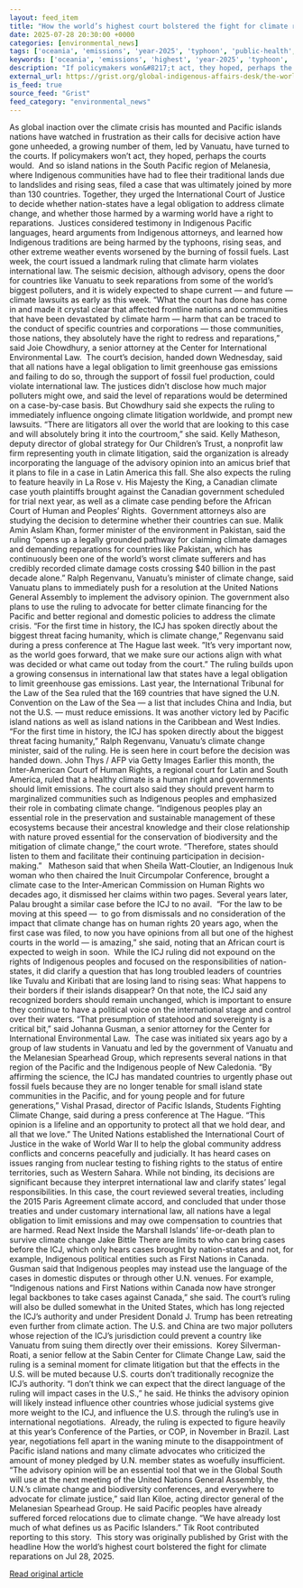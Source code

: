 ```yaml
---
layout: feed_item
title: "How the world’s highest court bolstered the fight for climate reparations"
date: 2025-07-28 20:30:00 +0000
categories: [environmental_news]
tags: ['oceania', 'emissions', 'year-2025', 'typhoon', 'public-health', 'climate-health', 'pacific-region', 'fossil-fuels', 'paris-agreement', 'tropical-storms']
keywords: ['oceania', 'emissions', 'highest', 'year-2025', 'typhoon', 'public-health', 'world', 'court']
description: "If policymakers won&#8217;t act, they hoped, perhaps the courts would"
external_url: https://grist.org/global-indigenous-affairs-desk/the-worlds-highest-court-bolstered-the-fight-for-climate-reparations/
is_feed: true
source_feed: "Grist"
feed_category: "environmental_news"
---
```


As global inaction over the climate crisis has mounted and Pacific islands nations have watched in frustration as their calls for decisive action have gone unheeded, a growing number of them, led by Vanuatu, have turned to the courts. If policymakers won&#8217;t act, they hoped, perhaps the courts would.&nbsp; And so island nations in the South Pacific region of Melanesia, where Indigenous communities have had to flee their traditional lands due to landslides and rising seas, filed a case that was ultimately joined by more than 130 countries. Together, they urged the International Court of Justice to decide whether nation-states have a legal obligation to address climate change, and whether those harmed by a warming world have a right to reparations.&nbsp; Justices considered testimony in Indigenous Pacific languages, heard arguments from Indigenous attorneys, and learned how Indigenous traditions are being harmed by the typhoons, rising seas, and other extreme weather events worsened by the burning of fossil fuels. Last week, the court issued a landmark ruling that climate harm violates international law. The seismic decision, although advisory, opens the door for countries like Vanuatu to seek reparations from some of the world’s biggest polluters, and it is widely expected to shape current — and future — climate lawsuits as early as this week. “What the court has done has come in and made it crystal clear that affected frontline nations and communities that have been devastated by climate harm — harm that can be traced to the conduct of specific countries and corporations — those communities, those nations, they absolutely have the right to redress and reparations,” said Joie Chowdhury, a senior attorney at the Center for International Environmental Law.&nbsp; The court&#8217;s decision, handed down Wednesday, said that all nations have a legal obligation to limit greenhouse gas emissions and failing to do so, through the support of fossil fuel production, could violate international law. The justices didn&#8217;t disclose how much major polluters might owe, and said the level of reparations would be determined on a case-by-case basis. But Chowdhury said she expects the ruling to immediately influence ongoing climate litigation worldwide, and prompt new lawsuits. “There are litigators all over the world that are looking to this case and will absolutely bring it into the courtroom,” she said. Kelly Matheson, deputy director of global strategy for Our Children’s Trust, a nonprofit law firm representing youth in climate litigation, said the organization is already incorporating the language of the advisory opinion into an amicus brief that it plans to file in a case in Latin America this fall. She also expects the ruling to feature heavily in La Rose v. His Majesty the King, a Canadian climate case youth plaintiffs brought against the Canadian government scheduled for trial next year, as well as a climate case pending before the African Court of Human and Peoples’ Rights.&nbsp; Government attorneys also are studying the decision to determine whether their countries can sue. Malik Amin Aslam Khan, former minister of the environment in Pakistan, said the ruling “opens up a legally grounded pathway for claiming climate damages and demanding reparations for countries like Pakistan, which has continuously been one of the world’s worst climate sufferers and has credibly recorded climate damage costs crossing $40 billion in the past decade alone.” Ralph Regenvanu, Vanuatu’s minister of climate change, said Vanuatu plans to immediately push for a resolution at the United Nations General Assembly to implement the advisory opinion. The government also plans to use the ruling to advocate for better climate financing for the Pacific and better regional and domestic policies to address the climate crisis. “For the first time in history, the ICJ has spoken directly about the biggest threat facing humanity, which is climate change,” Regenvanu said during a press conference at The Hague last week. ”It&#8217;s very important now, as the world goes forward, that we make sure our actions align with what was decided or what came out today from the court.” The ruling builds upon a growing consensus in international law that states have a legal obligation to limit greenhouse gas emissions. Last year, the International Tribunal for the Law of the Sea ruled that the 169 countries that have signed the U.N. Convention on the Law of the Sea —&nbsp;a list that includes China and India, but not the U.S. —&nbsp;must reduce emissions. It was another victory led by Pacific island nations as well as island nations in the Caribbean and West Indies. “For the first time in history, the ICJ has spoken directly about the biggest threat facing humanity,” Ralph Regenvanu, Vanuatu’s climate change minister, said of the ruling. He is seen here in court before the decision was handed down. John Thys / AFP via Getty Images Earlier this month, the Inter-American Court of Human Rights, a regional court for Latin and South America, ruled that a healthy climate is a human right and governments should limit emissions. The court also said they should prevent harm to marginalized communities such as Indigenous peoples and emphasized their role in combating climate change. “Indigenous peoples play an essential role in the preservation and sustainable management of these ecosystems because their ancestral knowledge and their close relationship with nature proved essential for the conservation of biodiversity and the mitigation of climate change,” the court wrote. “Therefore, states should listen to them and facilitate their continuing participation in decision-making.”&nbsp;&nbsp; Matheson said that when Sheila Watt-Cloutier, an Indigenous Inuk woman who then chaired the Inuit Circumpolar Conference, brought a climate case to the Inter-American Commission on Human Rights wo decades ago, it dismissed her claims within two pages. Several years later, Palau brought a similar case before the ICJ to no avail.&nbsp; “For the law to be moving at this speed —&nbsp; to go from dismissals and no consideration of the impact that climate change has on human rights 20 years ago, when the first case was filed, to now you have opinions from all but one of the highest courts in the world — is amazing,” she said, noting that an African court is expected to weigh in soon.&nbsp; While the ICJ ruling did not expound on the rights of Indigenous peoples and focused on the responsibilities of nation-states, it did clarify a question that has long troubled leaders of countries like Tuvalu and Kiribati that are losing land to rising seas: What happens to their borders if their islands disappear? On that note, the ICJ said any recognized borders should remain unchanged, which is important to ensure they continue to have a political voice on the international stage and control over their waters. “That presumption of statehood and sovereignty is a critical bit,” said Johanna Gusman, a senior attorney for the Center for International Environmental Law.&nbsp; The case was initiated six years ago by a group of law students in Vanuatu and led by the government of Vanuatu and the Melanesian Spearhead Group, which represents several nations in that region of the Pacific and the Indigenous people of New Caledonia. “By affirming the science, the ICJ has mandated countries to urgently phase out fossil fuels because they are no longer tenable for small island state communities in the Pacific, and for young people and for future generations,” Vishal Prasad, director of Pacific Islands, Students Fighting Climate Change, said during a press conference at The Hague. “This opinion is a lifeline and an opportunity to protect all that we hold dear, and all that we love.” The United Nations established the International Court of Justice in the wake of World War II to help the global community address conflicts and concerns peacefully and judicially. It has heard cases on issues ranging from nuclear testing to fishing rights to the status of entire territories, such as Western Sahara. While not binding, its decisions are significant because they interpret international law and clarify states’ legal responsibilities. In this case, the court reviewed several treaties, including the 2015 Paris Agreement climate accord, and concluded that under those treaties and under customary international law, all nations have a legal obligation to limit emissions and may owe compensation to countries that are harmed. Read Next Inside the Marshall Islands’ life-or-death plan to survive climate change Jake Bittle There are limits to who can bring cases before the ICJ, which only hears cases brought by nation-states and not, for example, Indigenous political entities such as First Nations in Canada. Gusman said that Indigenous peoples may instead use the language of the cases in domestic disputes or through other U.N. venues. For example, “Indigenous nations and First Nations within Canada now have stronger legal backbones to take cases against Canada,” she said. The court&#8217;s ruling will also be dulled somewhat in the United States, which has long rejected the ICJ’s authority and under President Donald J. Trump has been retreating even further from climate action. The U.S. and China are two major polluters whose rejection of the ICJ’s jurisdiction could prevent a country like Vanuatu from suing them directly over their emissions.&nbsp; Korey Silverman-Roati, a senior fellow at the Sabin Center for Climate Change Law, said the ruling is a seminal moment for climate litigation but that the effects in the U.S. will be muted because U.S. courts don’t traditionally recognize the ICJ’s authority. “I don’t think we can expect that the direct language of the ruling will impact cases in the U.S.,” he said. He thinks the advisory opinion will likely instead influence other countries whose judicial systems give more weight to the ICJ, and influence the U.S. through the ruling’s use in international negotiations.&nbsp; Already, the ruling is expected to figure heavily at this year’s Conference of the Parties, or COP, in November in Brazil. Last year, negotiations fell apart in the waning minute to the disappointment of Pacific island nations and many climate advocates who criticized the amount of money pledged by U.N. member states as woefully insufficient.&nbsp; “The advisory opinion will be an essential tool that we in the Global South will use at the next meeting of the United Nations General Assembly, the U.N.’s climate change and biodiversity conferences, and everywhere to advocate for climate justice,” said Ilan Kiloe, acting director general of the Melanesian Spearhead Group. He said Pacific peoples have already suffered forced relocations due to climate change. “We have already lost much of what defines us as Pacific Islanders.” Tik Root contributed reporting to this story.&nbsp; This story was originally published by Grist with the headline How the world&#8217;s highest court bolstered the fight for climate reparations on Jul 28, 2025.

[Read original article](https://grist.org/global-indigenous-affairs-desk/the-worlds-highest-court-bolstered-the-fight-for-climate-reparations/)
